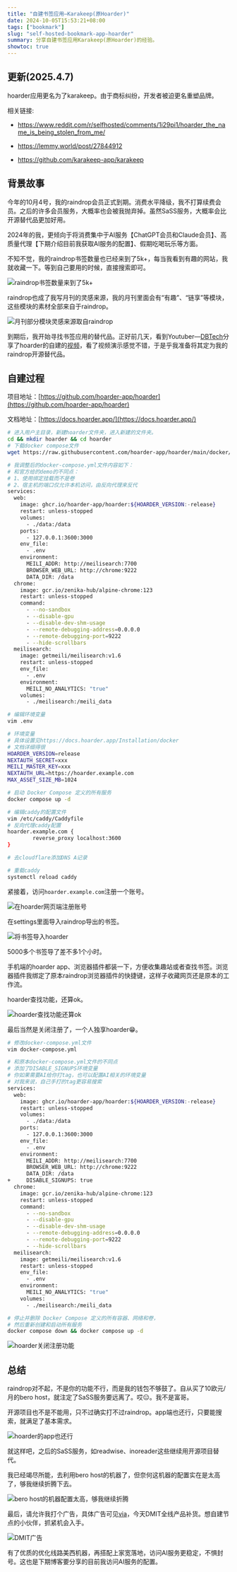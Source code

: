 ```yaml
---
title: "自建书签应用—Karakeep(原Hoarder)"
date: 2024-10-05T15:53:21+08:00
tags: ["bookmark"]
slug: "self-hosted-bookmark-app-hoarder"
summary: 分享自建书签应用Karakeep(原Hoarder)的经验。
showtoc: true
---
```


## 更新(2025.4.7)

hoarder应用更名为了karakeep。由于商标纠纷，开发者被迫更名重塑品牌。

相关链接:

- https://www.reddit.com/r/selfhosted/comments/1i29pi1/hoarder_the_name_is_being_stolen_from_me/

- https://lemmy.world/post/27844912

- https://github.com/karakeep-app/karakeep

## 背景故事

今年的10月4号，我的raindrop会员正式到期。消费水平降级，我不打算续费会员。之后的许多会员服务，大概率也会被我抛弃掉。虽然SaSS服务，大概率会比开源替代品更加好用。

2024年的我，更倾向于将消费集中于AI服务【ChatGPT会员和Claude会员】、高质量代理【下期介绍目前我获取AI服务的配置】、假期吃喝玩乐等方面。

不知不觉，我的raindrop书签数量也已经来到了5k+，每当我看到有趣的网站，我就收藏一下。等到自己要用的时候，直接搜索即可。

![raindrop书签数量来到了5k+](https://cdn.sa.net/2024/10/05/ZORLiEmIJKYpaHn.webp)

raindrop也成了我写月刊的灵感来源，我的月刊里面会有“有趣”、“链享”等模块，这些模块的素材全部来自于raindrop。

![月刊部分模块灵感来源取自raindrop](https://cdn.sa.net/2024/10/05/frbh7t843onuSMJ.webp)

到期后，我开始寻找书签应用的替代品。正好前几天，看到Youtuber—[DBTech](https://www.youtube.com/@DBTechYT)分享了hoarder的自建的[视频](https://youtu.be/dklvlJ4YDtM?si=87y0zTS8T3B1nIwH)，看了视频演示感觉不错，于是乎我准备将其定为我的raindrop开源替代品。

## 自建过程

项目地址：[https://github.com/hoarder-app/hoarder](https://github.com/hoarder-app/hoarder)

文档地址：[https://docs.hoarder.app/](https://docs.hoarder.app/)

```bash
# 进入用户主目录，新建hoarder文件夹，进入新建的文件夹。
cd && mkdir hoarder && cd hoarder
# 下载docker compose文件
wget https://raw.githubusercontent.com/hoarder-app/hoarder/main/docker/docker-compose.yml

# 我调整后的docker-compose.yml文件内容如下：
# 和官方给的demo的不同点：
# 1、使用绑定挂载而不是卷
# 2、宿主机的端口仅允许本机访问，由反向代理来反代
services:
  web:
    image: ghcr.io/hoarder-app/hoarder:${HOARDER_VERSION:-release}
    restart: unless-stopped
    volumes:
      - ./data:/data
    ports:
      - 127.0.0.1:3600:3000
    env_file:
      - .env
    environment:
      MEILI_ADDR: http://meilisearch:7700
      BROWSER_WEB_URL: http://chrome:9222
      DATA_DIR: /data
  chrome:
    image: gcr.io/zenika-hub/alpine-chrome:123
    restart: unless-stopped
    command:
      - --no-sandbox
      - --disable-gpu
      - --disable-dev-shm-usage
      - --remote-debugging-address=0.0.0.0
      - --remote-debugging-port=9222
      - --hide-scrollbars
  meilisearch:
    image: getmeili/meilisearch:v1.6
    restart: unless-stopped
    env_file:
      - .env
    environment:
      MEILI_NO_ANALYTICS: "true"
    volumes:
      - ./meilisearch:/meili_data

# 编辑环境变量
vim .env

# 环境变量
# 具体设置见https://docs.hoarder.app/Installation/docker
# 文档详细得很
HOARDER_VERSION=release
NEXTAUTH_SECRET=xxx
MEILI_MASTER_KEY=xxx
NEXTAUTH_URL=https://hoarder.example.com
MAX_ASSET_SIZE_MB=1024

# 启动 Docker Compose 定义的所有服务
docker compose up -d

# 编辑caddy的配置文件
vim /etc/caddy/Caddyfile
# 反向代理caddy配置
hoarder.example.com {
        reverse_proxy localhost:3600
}

# 去cloudflare添加DNS A记录

# 重载caddy
systemctl reload caddy
```

紧接着，访问`hoarder.example.com`注册一个账号。

![在hoarder网页端注册账号](https://cdn.sa.net/2024/10/05/7b2tzURYvSdyaTK.webp)

在settings里面导入raindrop导出的书签。

![将书签导入hoarder](https://cdn.sa.net/2024/10/05/dk2nclQvt1Jjf5p.webp)

5000多个书签导了差不多1个小时。

手机端的hoarder app、浏览器插件都装一下，方便收集趣站或者查找书签。浏览器插件我绑定了原本raindrop浏览器插件的快捷键，这样子收藏网页还是原本的工作流。

hoarder查找功能，还算ok。

![hoarder查找功能还算ok](https://cdn.sa.net/2024/10/05/Q6akGeibmZgFCxY.webp)

最后当然是关闭注册了，一个人独享hoarder😁。

```bash
# 修改docker-compose.yml文件
vim docker-compose.yml

# 和原本docker-compose.yml文件的不同点
# 添加了DISABLE_SIGNUPS环境变量
# 你如果需要AI给你打tag，也可以配置AI相关的环境变量
# 对我来说，自己手打的tag更容易搜索
services:
  web:
    image: ghcr.io/hoarder-app/hoarder:${HOARDER_VERSION:-release}
    restart: unless-stopped
    volumes:
      - ./data:/data
    ports:
      - 127.0.0.1:3600:3000
    env_file:
      - .env
    environment:
      MEILI_ADDR: http://meilisearch:7700
      BROWSER_WEB_URL: http://chrome:9222
      DATA_DIR: /data
+     DISABLE_SIGNUPS: true
  chrome:
    image: gcr.io/zenika-hub/alpine-chrome:123
    restart: unless-stopped
    command:
      - --no-sandbox
      - --disable-gpu
      - --disable-dev-shm-usage
      - --remote-debugging-address=0.0.0.0
      - --remote-debugging-port=9222
      - --hide-scrollbars
  meilisearch:
    image: getmeili/meilisearch:v1.6
    restart: unless-stopped
    env_file:
      - .env
    environment:
      MEILI_NO_ANALYTICS: "true"
    volumes:
      - ./meilisearch:/meili_data

# 停止并删除 Docker Compose 定义的所有容器、网络和卷，
# 然后重新创建和启动所有服务
docker compose down && docker compose up -d
```

![hoarder关闭注册功能](https://cdn.sa.net/2024/10/05/59wbdGuIXVczD4s.webp)

## 总结

raindrop对不起，不是你的功能不行，而是我的钱包不够鼓了。自从买了10欧元/月的bero host，就注定了SaSS服务要远离了。哎😑。我不是富哥。

开源项目也不是不能用，只不过确实打不过raindrop。app端也还行，只要能搜索，就满足了基本需求。

![hoarder的app也还行](https://cdn.sa.net/2024/10/05/Y9JF8Sg6yIULi3v.webp)

就这样吧，之后的SaSS服务，如readwise、inoreader这些继续用开源项目替代。

我已经竭尽所能，去利用bero host的机器了，但奈何这机器的配置实在是太高了，够我继续折腾下去。

![bero host的机器配置太高，够我继续折腾](https://cdn.sa.net/2024/10/05/P3c7zJAwref2xhu.webp)

最后，请允许我打个广告，具体广告可见[via](https://19130104.xyz/@jiakai/113252544619836649)，今天DMIT全线产品补货。想自建节点的小伙伴，抓紧机会入手。

![DMIT广告](https://cdn.sa.net/2024/10/05/8RvPqygxFBhVJlU.webp)

有了优质的优化线路美西机器，再搭配上家宽落地，访问AI服务更稳定，不惧封号。这也是下期博客要分享的目前我访问AI服务的配置。




